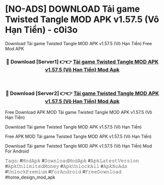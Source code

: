 # [NO-ADS] DOWNLOAD Tải game Twisted Tangle MOD APK v1.57.5 (Vô Hạn Tiền) - c0i3o
Download Tải game Twisted Tangle MOD APK v1.57.5 (Vô Hạn Tiền) Free Mod APK

<div align="center">
<h3>🔴 Download [Server1] 👉👉 <a href="https://apk-comot.site?title=Tải_game_Twisted_Tangle_MOD_APK_v1.57.5_(Vô_Hạn_Tiền)">Tải game Twisted Tangle MOD APK v1.57.5 (Vô Hạn Tiền) Mod Apk</a></h3><br>

<h3>🔴 Download [Server2] 👉👉 <a href="https://apk-comot.site?title=Tải_game_Twisted_Tangle_MOD_APK_v1.57.5_(Vô_Hạn_Tiền)">Tải game Twisted Tangle MOD APK v1.57.5 (Vô Hạn Tiền) Mod Apk</a></h3>
</div>


Free Download APK MOD Tải game Twisted Tangle MOD APK v1.57.5 (Vô Hạn Tiền)

Download Tải game Twisted Tangle MOD APK v1.57.5 (Vô Hạn Tiền) 

Free APK MOD Tải game Twisted Tangle MOD APK v1.57.5 (Vô Hạn Tiền) 

Download Tải game Twisted Tangle MOD APK v1.57.5 (Vô Hạn Tiền) Mod For Android

𝚃𝚊𝚐𝚜: #𝙼𝚘𝚍𝙰𝚙𝚔 #𝙳𝚘𝚠𝚗𝚕𝚘𝚊𝚍𝙼𝚘𝚍𝙰𝚙𝚔 #𝙰𝚙𝚔𝙻𝚊𝚝𝚎𝚜𝚝𝚅𝚎𝚛𝚜𝚒𝚘𝚗 #𝙰𝚙𝚔𝚄𝚗𝚕𝚒𝚖𝚒𝚝𝚎𝚍𝙼𝚘𝚗𝚎𝚢 #𝙰𝚙𝚔𝚄𝚗𝚕𝚘𝚌𝚔𝙰𝚕𝚕 #𝙰𝚙𝚔𝙽𝚘𝙰𝚍𝚜 #𝚄𝚗𝚕𝚘𝚌𝚔𝙿𝚛𝚎𝚖𝚒𝚞𝚖 #𝙵𝚘𝚛𝙰𝚗𝚍𝚛𝚘𝚒𝚍 #𝙵𝚛𝚎𝚎𝙳𝚘𝚠𝚗𝚕𝚘𝚊𝚍 #home_design_mod_apk